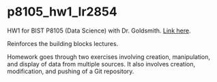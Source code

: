 # p8105_hw1_lr2854
HW1 for BIST P8105 (Data Science) with Dr. Goldsmith. [Link here](https://www.p8105.com/homework_1.html). 

Reinforces the building blocks lectures.

Homework goes through two exercises involving creation, manipulation, and display of data from multiple sources. It also involves creation, modification, and pushing of a Git repository.
